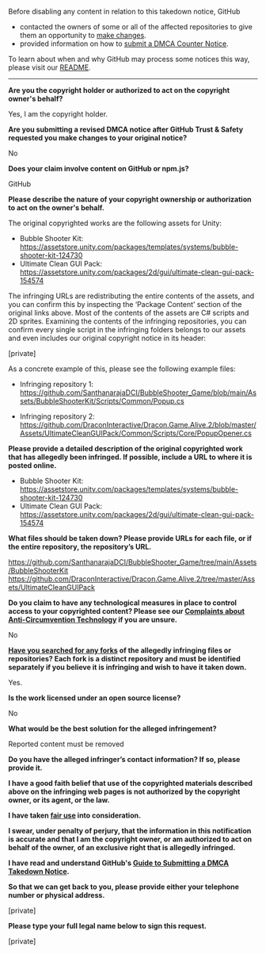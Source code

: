 Before disabling any content in relation to this takedown notice, GitHub
- contacted the owners of some or all of the affected repositories to give them an opportunity to [make changes](https://docs.github.com/en/github/site-policy/dmca-takedown-policy#a-how-does-this-actually-work).
- provided information on how to [submit a DMCA Counter Notice](https://docs.github.com/en/articles/guide-to-submitting-a-dmca-counter-notice).

To learn about when and why GitHub may process some notices this way, please visit our [README](https://github.com/github/dmca/blob/master/README.md#anatomy-of-a-takedown-notice).

---

**Are you the copyright holder or authorized to act on the copyright owner's behalf?**

Yes, I am the copyright holder.

**Are you submitting a revised DMCA notice after GitHub Trust & Safety requested you make changes to your original notice?**

No

**Does your claim involve content on GitHub or npm.js?**

GitHub

**Please describe the nature of your copyright ownership or authorization to act on the owner's behalf.**

The original copyrighted works are the following assets for Unity:

- Bubble Shooter Kit: https://assetstore.unity.com/packages/templates/systems/bubble-shooter-kit-124730
- Ultimate Clean GUI Pack: https://assetstore.unity.com/packages/2d/gui/ultimate-clean-gui-pack-154574

The infringing URLs are redistributing the entire contents of the assets, and you can confirm this by inspecting the ‘Package Content’ section of the original links above. Most of the contents of the assets are C# scripts and 2D sprites. Examining the contents of the infringing repositories, you can confirm every single script in the infringing folders belongs to our assets and even includes our original copyright notice in its header:

[private]

As a concrete example of this, please see the following example files:

- Infringing repository 1: https://github.com/SanthanarajaDCI/BubbleShooter_Game/blob/main/Assets/BubbleShooterKit/Scripts/Common/Popup.cs

- Infringing repository 2: https://github.com/DraconInteractive/Dracon.Game.Alive.2/blob/master/Assets/UltimateCleanGUIPack/Common/Scripts/Core/PopupOpener.cs

**Please provide a detailed description of the original copyrighted work that has allegedly been infringed. If possible, include a URL to where it is posted online.**

- Bubble Shooter Kit: https://assetstore.unity.com/packages/templates/systems/bubble-shooter-kit-124730  
- Ultimate Clean GUI Pack: https://assetstore.unity.com/packages/2d/gui/ultimate-clean-gui-pack-154574

**What files should be taken down? Please provide URLs for each file, or if the entire repository, the repository’s URL.**

https://github.com/SanthanarajaDCI/BubbleShooter_Game/tree/main/Assets/BubbleShooterKit  
https://github.com/DraconInteractive/Dracon.Game.Alive.2/tree/master/Assets/UltimateCleanGUIPack

**Do you claim to have any technological measures in place to control access to your copyrighted content? Please see our <a href="https://docs.github.com/articles/guide-to-submitting-a-dmca-takedown-notice#complaints-about-anti-circumvention-technology">Complaints about Anti-Circumvention Technology</a> if you are unsure.**

No

**<a href="https://docs.github.com/articles/dmca-takedown-policy#b-what-about-forks-or-whats-a-fork">Have you searched for any forks</a> of the allegedly infringing files or repositories? Each fork is a distinct repository and must be identified separately if you believe it is infringing and wish to have it taken down.**

Yes.

**Is the work licensed under an open source license?**

No

**What would be the best solution for the alleged infringement?**

Reported content must be removed

**Do you have the alleged infringer’s contact information? If so, please provide it.**

**I have a good faith belief that use of the copyrighted materials described above on the infringing web pages is not authorized by the copyright owner, or its agent, or the law.**

**I have taken <a href="https://www.lumendatabase.org/topics/22">fair use</a> into consideration.**

**I swear, under penalty of perjury, that the information in this notification is accurate and that I am the copyright owner, or am authorized to act on behalf of the owner, of an exclusive right that is allegedly infringed.**

**I have read and understand GitHub's <a href="https://docs.github.com/articles/guide-to-submitting-a-dmca-takedown-notice/">Guide to Submitting a DMCA Takedown Notice</a>.**

**So that we can get back to you, please provide either your telephone number or physical address.**

[private]

**Please type your full legal name below to sign this request.**

[private]
